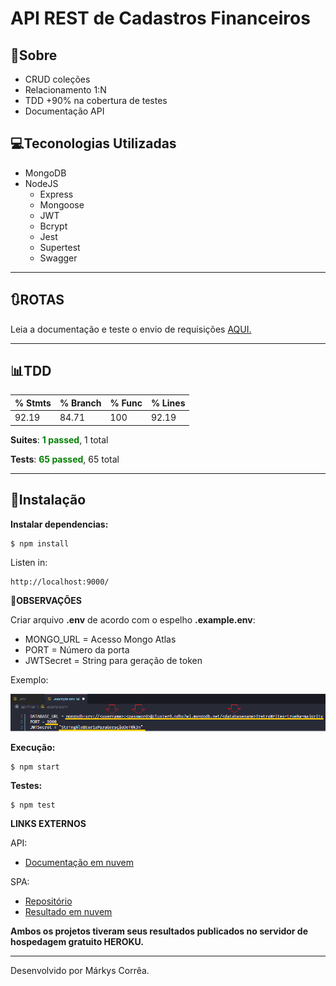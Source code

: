 # API REST de Cadastros Financeiros

## 🔖Sobre

- CRUD coleções
- Relacionamento 1:N
- TDD +90% na cobertura de testes
- Documentação API

## 💻Teconologias Utilizadas
- MongoDB
- NodeJS
    - Express
    - Mongoose
    - JWT
    - Bcrypt
    - Jest
    - Supertest
    - Swagger

---
## 🔃**ROTAS**

Leia a documentação e teste o envio de requisições [AQUI.](https://api-finan.herokuapp.com/api-docs/)

---

## 📊**TDD**
| % Stmts  | % Branch  | % Func | % Lines
| -------- |-----------|--------|--------
| 92.19    | 84.71     | 100    | 92.19

**Suites**: <font color="green">**1 passed**</font>, 1 total

**Tests**: <font color="green">**65 passed**</font>, 65 total

---

## 💾Instalação

**Instalar dependencias:**

```shell
$ npm install
```
Listen in: 

```
http://localhost:9000/
```
**📌OBSERVAÇÕES**

Criar arquivo **.env** de acordo com o espelho **.example.env**:


- MONGO_URL = Acesso Mongo Atlas
- PORT = Número da porta
- JWTSecret = String para geração de token

Exemplo: 

<img src='./src/assets/img/example-env.png'>

**Execução:**

```shell
$ npm start
```

**Testes:**

```shell
$ npm test
```

**LINKS EXTERNOS**

API:

- [Documentação em nuvem](https://back-finan.herokuapp.com/api-docs/)

SPA:
- [Repositório](https://github.com/markyscorrea/front-finan)
- [Resultado em nuvem](https://front-finan.herokuapp.com/login)


**Ambos os projetos tiveram seus resultados publicados no servidor de hospedagem gratuito HEROKU.**

---

Desenvolvido por Márkys Corrêa.
